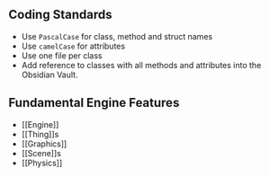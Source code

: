 ## Coding Standards
- Use `PascalCase` for class, method and struct names
- Use `camelCase` for attributes
- Use one file per class
- Add reference to classes with all methods and attributes into the Obsidian Vault.
## Fundamental Engine Features
- [[Engine]]
- [[Thing]]s
- [[Graphics]]
- [[Scene]]s
- [[Physics]]


